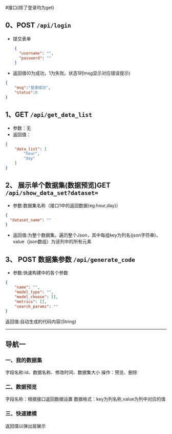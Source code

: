 #接口(除了登录均为get)
## 0、POST `/api/login`
- 提交表单
```json
    {
      "username": "",
      "password": ""
    }
```
- 返回值(0为成功，1为失败。状态1时msg显示对应错误提示)
```json
{
    "msg":"登录成功",
    "status":0
}
```


## 1、GET `/api/get_data_list`
- 参数：无   
- 返回值：
```json
{
    "data_list": [
        "hour",
        "day"
    ]
}
```

## 2、 展示单个数据集(数据预览)GET `/api/show_data_set?dataset=`
- 参数:数据集名称（接口1中的返回数据(eg:hour,day)）
```json
{
  "dataset_name": ""
}
```
- 返回值:为整个数据集。遍历整个Json，其中每组key为列名(json字符串)，value（json数组）为该列中的所有元素


## 3、 POST 数据集参数 `/api/generate_code`
- 参数:快速构建中的各个参数
```json
{
    "name": "",
    "model_type": "",
    "model_choose": [],
    "metrics": [],
    "search_params": ""
}
```
返回值:自动生成的代码内容(String)

---
## 导航一
### 一、我的数据集
字段名称:id、数据名称、修改时间、数据集大小
操作：预览、删除
### 二、数据预览
字段名称：根据接口返回数据设置
数据格式：key为列名称,value为列中对应的值

### 三、快速建模
返回值以弹出层展示